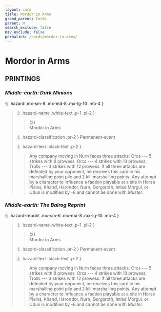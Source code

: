 ```yaml
---
layout: card
title: Mordor in Arms
grand_parent: Cards
parent: M
search_exclude: false
nav_exclude: false
permalink: /cards/mordor-in-arms/
---
```


# Mordor in Arms


## PRINTINGS


### _Middle-earth: Dark Minions_

{: .hazard .mx-sm-6 .mx-md-8 .mx-lg-10 .mb-4 }
> {: .hazard-name .white-text .p-1 .pl-2 }
> > <div class="hazard-mp">(2)</div>
> > <div class="card-name">Mordor in Arms</div>
>
> {: .hazard-classification .pr-2 }
> Permanent-event
>
> {: .hazard-text .black-text .p-2 }
> > Any company moving in Nurn faces three attacks: Orcs --- 5 strikes with 8 prowess, Orcs --- 4 strikes with 10 prowess, Trolls --- 3 strikes with 12 prowess. If all three attacks are defeated by your opponent, he receives this card in his marshalling point pile and 2 kill marshalling points. Any attempt by a character to influence a faction playable at a site in Horse Plains, Khand, Harondor, Nurn, Gorgoroth, Imlad Morgul, or Udun is modified by -6 and cannot be done with _Muster_. 
>

### _Middle-earth: The Balrog Reprint_

{: .hazard-reprint .mx-sm-6 .mx-md-8 .mx-lg-10 .mb-4 }
> {: .hazard-name .white-text .p-1 .pl-2 }
> > <div class="hazard-mp">(2)</div>
> > <div class="card-name">Mordor in Arms</div>
>
> {: .hazard-classification .pr-2 }
> Permanent-event
>
> {: .hazard-text .black-text .p-2 }
> > Any company moving in Nurn faces three attacks: Orcs --- 5 strikes with 8 prowess, Orcs --- 4 strikes with 10 prowess, Trolls --- 3 strikes with 12 prowess. If all three attacks are defeated by your opponent, he receives this card in his marshalling point pile and 2 kill marshalling points. Any attempt by a character to influence a faction playable at a site in Horse Plains, Khand, Harondor, Nurn, Gorgoroth, Imlad Morgul, or Udun is modified by -6 and cannot be done with _Muster_. 
>

